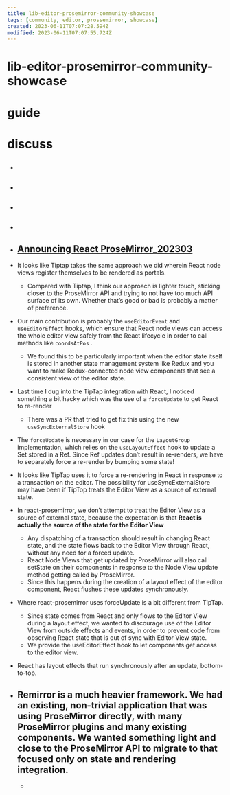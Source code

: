 ```yaml
---
title: lib-editor-prosemirror-community-showcase
tags: [community, editor, prossemirror, showcase]
created: 2023-06-11T07:07:28.594Z
modified: 2023-06-11T07:07:55.724Z
---
```


# lib-editor-prosemirror-community-showcase

# guide

# discuss
- ## 

- ## 

- ## 

- ## 

- ## [Announcing React ProseMirror_202303](https://discuss.prosemirror.net/t/announcing-react-prosemirror/5328)
- It looks like Tiptap takes the same approach we did wherein React node views register themselves to be rendered as portals.
  - Compared with Tiptap, I think our approach is lighter touch, sticking closer to the ProseMirror API and trying to not have too much API surface of its own. Whether that’s good or bad is probably a matter of preference.
- Our main contribution is probably the `useEditorEvent` and `useEditorEffect` hooks, which ensure that React node views can access the whole editor view safely from the React lifecycle in order to call methods like `coordsAtPos` . 
  - We found this to be particularly important when the editor state itself is stored in another state management system like Redux and you want to make Redux-connected node view components that see a consistent view of the editor state.

- Last time I dug into the TipTap integration with React, I noticed something a bit hacky which was the use of a `forceUpdate` to get React to re-render
  - There was a PR that tried to get fix this using the new `useSyncExternalStore` hook
- The `forceUpdate` is necessary in our case for the `LayoutGroup` implementation, which relies on the `useLayoutEffect` hook to update a Set stored in a Ref. Since Ref updates don’t result in re-renders, we have to separately force a re-render by bumping some state!


- It looks like TipTap uses it to force a re-rendering in React in response to a transaction on the editor. The possibility for useSyncExternalStore may have been if TipTop treats the Editor View as a source of external state.


- In react-prosemirror, we don’t attempt to treat the Editor View as a source of external state, because the expectation is that **React is actually the source of the state for the Editor View**
  - Any dispatching of a transaction should result in changing React state, and the state flows back to the Editor VIew through React, without any need for a forced update.
  - React Node Views that get updated by ProseMirror will also call setState on their components in response to the Node View update method getting called by ProseMirror. 
  - Since this happens during the creation of a layout effect of the editor component, React flushes these updates synchronously.
- Where react-prosemirror uses forceUpdate is a bit different from TipTap. 
  - Since state comes from React and only flows to the Editor View during a layout effect, we wanted to discourage use of the Editor View from outside effects and events, in order to prevent code from observing React state that is out of sync with Editor View state. 
  - We provide the useEditorEffect hook to let components get access to the editor view.
- React has layout effects that run synchronously after an update, bottom-to-top. 


- Remirror is a much heavier framework. We had an existing, non-trivial application that was using ProseMirror directly, with many ProseMirror plugins and many existing components. We wanted something light and close to the ProseMirror API to migrate to that focused only on state and rendering integration.
  - 
  - 

